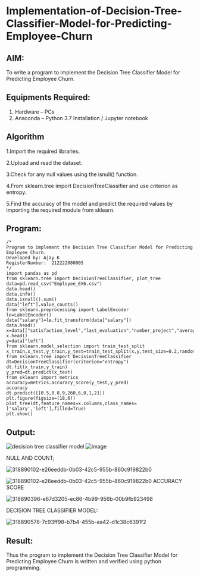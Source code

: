 # Implementation-of-Decision-Tree-Classifier-Model-for-Predicting-Employee-Churn

## AIM:
To write a program to implement the Decision Tree Classifier Model for Predicting Employee Churn.

## Equipments Required:
1. Hardware – PCs
2. Anaconda – Python 3.7 Installation / Jupyter notebook

## Algorithm
1.Import the required libraries.

2.Upload and read the dataset.

3.Check for any null values using the isnull() function.

4.From sklearn.tree import DecisionTreeClassifier and use criterion as entropy.

5.Find the accuracy of the model and predict the required values by importing the required module from sklearn. 

## Program:
```
/*
Program to implement the Decision Tree Classifier Model for Predicting Employee Churn.
Developed by: Ajay K 
RegisterNumber:  212222080005
*/
import pandas as pd
from sklearn.tree import DecisionTreeClassifier, plot_tree
data=pd.read_csv("Employee_EX6.csv")
data.head()
data.info()
data.isnull().sum()
data["left"].value_counts()
from sklearn.preprocessing import LabelEncoder
le=LabelEncoder()
data["salary"]=le.fit_transform(data["salary"])
data.head()
x=data[["satisfaction_level","last_evaluation","number_project","average_montly_hours","time_spend_company","Work_accident","promotion_last_5years","salary"]]
x.head()
y=data["left"]
from sklearn.model_selection import train_test_split
x_train,x_test,y_train,y_test=train_test_split(x,y,test_size=0.2,random_state=100)
from sklearn.tree import DecisionTreeClassifier
dt=DecisionTreeClassifier(criterion="entropy")
dt.fit(x_train,y_train)
y_pred=dt.predict(x_test)
from sklearn import metrics
accuracy=metrics.accuracy_score(y_test,y_pred)
accuracy
dt.predict([[0.5,0.8,9,260,6,0,1,2]])
plt.figure(figsize=(18,6))
plot_tree(dt,feature_names=x.columns,class_names=['salary','left'],filled=True)
plt.show()

```

## Output:
![decision tree classifier model](sam.png)
![image](https://github.com/Ajaydon420/Implementation-of-Decision-Tree-Classifier-Model-for-Predicting-Employee-Churn/assets/161410969/c1b02c4f-5695-4f58-b66f-a8d12604a788)

NULL AND COUNT;

![318890102-e26eeddb-0b03-42c5-955b-860c919822b0](https://github.com/Ajaydon420/Implementation-of-Decision-Tree-Classifier-Model-for-Predicting-Employee-Churn/assets/161410969/c3011a82-4dbe-4b71-9cb9-db8625278b40)

![318890102-e26eeddb-0b03-42c5-955b-860c919822b0](https://github.com/Ajaydon420/Implementation-of-Decision-Tree-Classifier-Model-for-Predicting-Employee-Churn/assets/161410969/840b72cf-8efb-4a00-a7ff-8771fc67c7da)
ACCURACY SCORE

![318890396-e67d3205-ec86-4b99-956b-00b9fb923498](https://github.com/Ajaydon420/Implementation-of-Decision-Tree-Classifier-Model-for-Predicting-Employee-Churn/assets/161410969/0de3e392-0a49-4e68-9ac2-3f4e9cb2b330)

DECISION TREE CLASSIFIER MODEL:

![318890578-7c93ff98-b7b4-455b-aa42-d1c38c6391f2](https://github.com/Ajaydon420/Implementation-of-Decision-Tree-Classifier-Model-for-Predicting-Employee-Churn/assets/161410969/e2c73c4b-c23b-4b2e-8c01-5769495e7a6d)



## Result:

Thus the program to implement the  Decision Tree Classifier Model for Predicting Employee Churn is written and verified using python programming.

